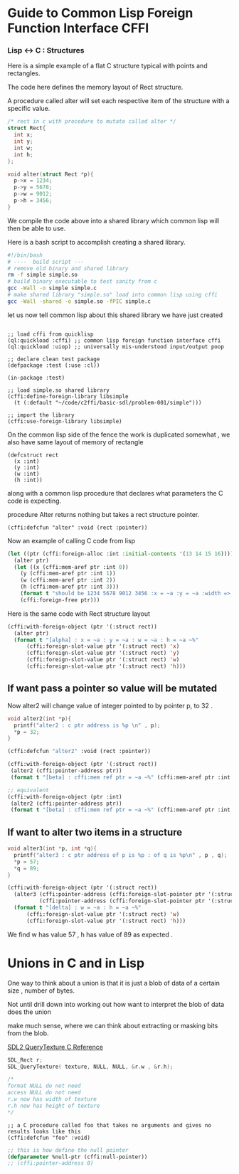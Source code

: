 
# Guide to Common Lisp Foreign Function Interface CFFI

### Lisp <-> C : Structures

Here is a simple example of a flat C structure typical with points and rectangles.

The code here defines the memory layout of Rect structure.  

A procedure called alter will set each respective item of the structure with a specific value.

```C 
/* rect in c with procedure to mutate called alter */
struct Rect{
  int x;
  int y;
  int w;
  int h;
};

void alter(struct Rect *p){
  p->x = 1234;
  p->y = 5678;
  p->w = 9012;
  p->h = 3456;
}
```

We compile the code above into a shared library which common lisp will then be able to use.


Here is a bash script to accomplish creating a shared library.

```bash
#!/bin/bash
# ----  build script ---
# remove old binary and shared library
rm -f simple simple.so
# build binary executable to test sanity from c 
gcc -Wall -o simple simple.c
# make shared library "simple.so" load into common lisp using cffi
gcc -Wall -shared -o simple.so -fPIC simple.c
```
let us now tell common lisp about this shared library we have just created
```common-lisp

;; load cffi from quicklisp
(ql:quickload :cffi) ;; common lisp foreign function interface cffi
(ql:quickload :uiop) ;; universally mis-understood input/output poop 

;; declare clean test package
(defpackage :test (:use :cl))
 
(in-package :test)

;; load simple.so shared library 
(cffi:define-foreign-library libsimple
  (t (:default "~/code/c2ffi/basic-sdl/problem-001/simple")))
	
;; import the library
(cffi:use-foreign-library libsimple)
```

On the common lisp side of the fence the work is duplicated somewhat , 
we also have same layout of memory of rectangle 

```common-lisp
(defcstruct rect
  (x :int)
  (y :int)
  (w :int)
  (h :int))
```

along with a common lisp procedure that declares what parameters the C code is expecting.

procedure Alter returns nothing but takes a rect structure pointer.

```common-lisp
(cffi:defcfun "alter" :void (rect :pointer))
```

Now an example of calling C code from lisp 

```lisp
(let ((ptr (cffi:foreign-alloc :int :initial-contents '(13 14 15 16))))
  (alter ptr)
  (let ((x (cffi:mem-aref ptr :int 0))
	(y (cffi:mem-aref ptr :int 1))
	(w (cffi:mem-aref ptr :int 2))
	(h (cffi:mem-aref ptr :int 3)))
    (format t "should be 1234 5678 9012 3456 :x = ~a :y = ~a :width => ~a :height => ~a ~%" x y w h)	
    (cffi:foreign-free ptr)))
```

Here is the same code with Rect structure layout

```lisp
(cffi:with-foreign-object (ptr '(:struct rect))
  (alter ptr)
  (format t "[alpha] : x = ~a : y = ~a : w = ~a : h = ~a ~%"
	  (cffi:foreign-slot-value ptr '(:struct rect) 'x)
	  (cffi:foreign-slot-value ptr '(:struct rect) 'y)
	  (cffi:foreign-slot-value ptr '(:struct rect) 'w)
	  (cffi:foreign-slot-value ptr '(:struct rect) 'h)))
```

## If want pass a pointer so value will be mutated 

Now alter2 will change value of integer pointed to by pointer p, to 32 .

```C
void alter2(int *p){
  printf("alter2 : c ptr address is %p \n" , p);
  *p = 32;
}
```

```lisp
(cffi:defcfun "alter2" :void (rect :pointer))

(cffi:with-foreign-object (ptr '(:struct rect))
 (alter2 (cffi:pointer-address ptr))
 (format t "[beta] : cffi:mem ref ptr = ~a ~%" (cffi:mem-aref ptr :int 0)))

;; equivalent
(cffi:with-foreign-object (ptr :int)
 (alter2 (cffi:pointer-address ptr))
 (format t "[beta] : cffi:mem ref ptr = ~a ~%" (cffi:mem-aref ptr :int 0)))
```

## If want to alter two items in a structure 
```C
void alter3(int *p, int *q){
  printf("alter3 : c ptr address of p is %p : of q is %p\n" , p , q);
  *p = 57;
  *q = 89;
}
```
```lisp
(cffi:with-foreign-object (ptr '(:struct rect))
  (alter3 (cffi:pointer-address (cffi:foreign-slot-pointer ptr '(:struct rect) 'w))
 	      (cffi:pointer-address (cffi:foreign-slot-pointer ptr '(:struct rect) 'h)))
  (format t "[delta] : w = ~a : h = ~a ~%"
	  (cffi:foreign-slot-value ptr '(:struct rect) 'w)
	  (cffi:foreign-slot-value ptr '(:struct rect) 'h)))
```

We find w has value 57 , h has value of 89 as expected .

# Unions in C and in Lisp 

One way to think about a union is that it is just a blob of data of a certain size , number of bytes.

Not until drill down into working out how want to interpret the blob of data does the union 

make much sense, where we can think about extracting or masking bits from the blob.

[SDL2 QueryTexture C Reference](https://wiki.libsdl.org/SDL2/SDL_QueryTexture)

```C
SDL_Rect r;
SDL_QueryTexture( texture, NULL, NULL, &r.w , &r.h);

/* 
format NULL do not need
access NULL do not need
r.w now has width of texture
r.h now has height of texture
*/
```


```common-lisp
;; a C procedure called foo that takes no arguments and gives no results looks like this
(cffi:defcfun "foo" :void)
```

```lisp
;; this is how define the null pointer
(defparameter %null-ptr (cffi:null-pointer))
;; (cffi:pointer-address 0)
```



